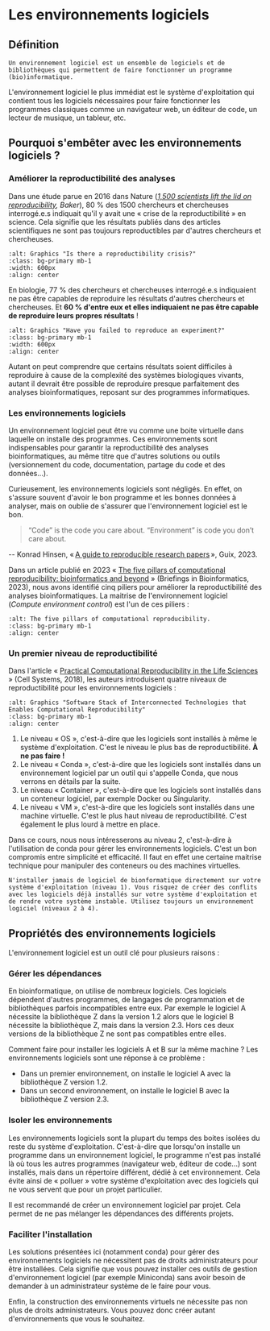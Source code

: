 # Les environnements logiciels

## Définition

```{note}
Un environnement logiciel est un ensemble de logiciels et de bibliothèques qui permettent de faire fonctionner un programme (bio)informatique.
```

L'environnement logiciel le plus immédiat est le système d'exploitation qui contient tous les logiciels nécessaires pour faire fonctionner les programmes classiques comme un navigateur web, un éditeur de code, un lecteur de musique, un tableur, etc.


## Pourquoi s'embêter avec les environnements logiciels ?

### Améliorer la reproductibilité des analyses

Dans une étude parue en 2016 dans Nature (*[1,500 scientists lift the lid on reproducibility](https://www.nature.com/articles/533452a), Baker*), 80 % des 1500 chercheurs et chercheuses interrogé.e.s indiquait qu'il y avait une « crise de la reproductibilité » en science. Cela signifie que les résultats publiés dans des articles scientifiques ne sont pas toujours reproductibles par d'autres chercheurs et chercheuses.

```{image} img/baker_nature_2016_1.jpg
:alt: Graphics "Is there a reproductibility crisis?"
:class: bg-primary mb-1
:width: 600px
:align: center
```

En biologie, 77 % des chercheurs et chercheuses interrogé.e.s indiquaient ne pas être capables de reproduire les résultats d'autres chercheurs et chercheuses. Et **60 % d'entre eux et elles indiquaient ne pas être capable de reproduire leurs propres résultats** !

```{image} img/baker_nature_2016_2.jpg
:alt: Graphics "Have you failed to reproduce an experiment?"
:class: bg-primary mb-1
:width: 600px
:align: center
```

Autant on peut comprendre que certains résultats soient difficiles à reproduire à cause de la complexité des systèmes biologiques vivants, autant il devrait être possible de reproduire presque parfaitement des analyses bioinformatiques, reposant sur des programmes informatiques.

### Les environnements logiciels

Un environnement logiciel peut être vu comme une boite virtuelle dans laquelle on installe des programmes. Ces environnements sont indispensables pour garantir la reproductibilité des analyses bioinformatiques, au même titre que d'autres solutions ou outils (versionnement du code, documentation, partage du code et des données...).

Curieusement, les environnements logiciels sont négligés. En effet, on s'assure souvent d'avoir le bon programme et les bonnes données à analyser, mais on oublie de s'assurer que l'environnement logiciel est le bon.

> “Code” is the code you care about. “Environment” is code you don’t care about.

-- Konrad Hinsen, « [A guide to reproducible research papers](https://hpc.guix.info/blog/2023/06/a-guide-to-reproducible-research-papers/) », Guix, 2023.


Dans un article publié en 2023 « [The five pillars of computational reproducibility: bioinformatics and beyond](https://academic.oup.com/bib/article/24/6/bbad375/7326135) » (Briefings in Bioinformatics, 2023), nous avons identifié cinq piliers pour améliorer la reproductibilité des analyses bioinformatiques. La maitrise de l'environnement logiciel (*Compute environment control*) est l'un de ces piliers :

```{image} img/ziemann_bib_2023.png
:alt: The five pillars of computational reproducibility.
:class: bg-primary mb-1
:align: center
```


### Un premier niveau de reproductibilité

Dans l'article « [Practical Computational Reproducibility in the Life Sciences](https://doi.org/10.1016/j.cels.2018.03.014) » (Cell Systems, 2018), les auteurs introduisent quatre niveaux de reproductibilité pour les environnements logiciels :

```{image} img/grunning_cell_systems_2018.png
:alt: Graphics "Software Stack of Interconnected Technologies that Enables Computational Reproducibility"
:class: bg-primary mb-1
:align: center
```

1. Le niveau « OS », c'est-à-dire que les logiciels sont installés à même le système d'exploitation. C'est le niveau le plus bas de reproductibilité. **À ne pas faire !**
2. Le niveau « Conda », c'est-à-dire que les logiciels sont installés dans un environnement logiciel par un outil qui s'appelle Conda, que nous verrons en détails par la suite.
3. Le niveau « Container », c'est-à-dire que les logiciels sont installés dans un conteneur logiciel, par exemple Docker ou Singularity.
4. Le niveau « VM », c'est-à-dire que les logiciels sont installés dans une machine virtuelle. C'est le plus haut niveau de reproductibilité. C'est également le plus lourd à mettre en place.

Dans ce cours, nous nous intéresserons au niveau 2, c'est-à-dire à l'utilisation de conda pour gérer les environnements logiciels. C'est un bon compromis entre simplicité et efficacité. Il faut en effet une certaine maitrise technique pour manipuler des conteneurs ou des machines virtuelles.

```{warning}
N'installer jamais de logiciel de bionformatique directement sur votre système d'exploitation (niveau 1). Vous risquez de créer des conflits avec les logiciels déjà installés sur votre système d'exploitation et de rendre votre système instable. Utilisez toujours un environnement logiciel (niveaux 2 à 4).
```

## Propriétés des environnements logiciels

L'environnement logiciel est un outil clé pour plusieurs raisons :

### Gérer les dépendances

En bioinformatique, on utilise de nombreux logiciels. Ces logiciels dépendent d'autres programmes, de langages de programmation et de bibliothèques parfois incompatibles entre eux. Par exemple le logiciel A nécessite la bibliothèque Z dans la version 1.2 alors que le logiciel B nécessite la bibliothèque Z, mais dans la version 2.3. Hors ces deux versions de la bibliothèque Z ne sont pas compatibles entre elles.

Comment faire pour installer les logiciels A et B sur la même machine ? Les environnements logiciels sont une réponse à ce problème :
- Dans un premier environnement, on installe le logiciel A avec la bibliothèque Z version 1.2.
- Dans un second environnement, on installe le logiciel B avec la bibliothèque Z version 2.3.


### Isoler les environnements

Les environnements logiciels sont la plupart du temps des boites isolées du reste du système d'exploitation. C'est-à-dire que lorsqu'on installe un programme dans un environnement logiciel, le programme n'est pas installé là où tous les autres programmes (navigateur web, éditeur de code...) sont installés, mais dans un répertoire différent, dédié à cet environnement. Cela évite ainsi de « polluer » votre système d'exploitation avec des logiciels qui ne vous servent que pour un projet particulier.

Il est recommandé de créer un environnement logiciel par projet. Cela permet de ne pas mélanger les dépendances des différents projets.


### Faciliter l'installation

Les solutions présentées ici (notamment conda) pour gérer des environnements logiciels ne nécessitent pas de droits administrateurs pour être installées. Cela signifie que vous pouvez installer ces outils de gestion d'environnement logiciel (par exemple Miniconda) sans avoir besoin de demander à un administrateur système de le faire pour vous.

Enfin, la construction des environnements virtuels ne nécessite pas non plus de droits administrateurs. Vous pouvez donc créer autant d'environnements que vous le souhaitez.

